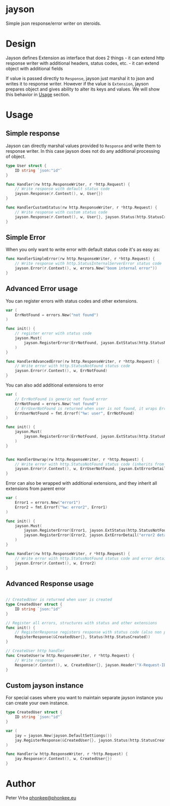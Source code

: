 # jayson

Simple json response/error writer on steroids.

# Design

Jayson defines Extension as interface that does 2 things
    - it can extend http response writer with additional headers, status codes, etc.
    - it can extend object with additional fields

If value is passed directly to `Response`, jayson just marshal it to json and writes it to response writer.
However if the value is `Extension`, jayson prepares object and gives ability to alter its keys and values.
We will show this behavior in [Usage](#Usage) section.

# Usage

## Simple response

Jayson can directly marshal values provided to `Response` and write them to response writer.
In this case jayson does not do any additional processing of object.

```go
type User struct {
    ID string `json:"id"`
}

func Handler(rw http.ResponseWriter, r *http.Request) {
    // Write response with default status code
    jayson.Response(r.Context(), w, User{})
}

func HandlerCustomStatus(rw http.ResponseWriter, r *http.Request) {
    // Write response with custom status code
    jayson.Response(r.Context(), w, User{}, jayson.Status(http.StatusCreated))
}
```

## Simple Error

When you only want to write error with default status code it's as easy as:

```go
func HandlerSimpleError(rw http.ResponseWriter, r *http.Request) {
    // Write response with http.StatusInternalServerError status code
    jayson.Error(r.Context(), w, errors.New("boom internal error"))
}
```

## Advanced Error usage

You can register errors with status codes and other extensions.

```go
var (
    ErrNotFound = errors.New("not found")
)

func init() {
    // register error with status code
    jayson.Must(
        jayson.RegisterError(ErrNotFound, jayson.ExtStatus(http.StatusNotFound))
    )   
}

func HandlerAdvancedError(rw http.ResponseWriter, r *http.Request) {
    // Write error with http.StatusNotFound status code
    jayson.Error(r.Context(), w, ErrNotFound)
}
```

You can also add additional extensions to error

```go
var (
	// ErrNotFound is generic not found error
    ErrNotFound = errors.New("not found")
    // ErrUserNotFound is returned when user is not found, it wraps ErrNotFound
    ErrUserNotFound = fmt.Errorf("%w: user", ErrNotFound)
)

func init() {
	jayson.Must(
        jayson.RegisterError(ErrNotFound, jayson.ExtStatus(http.StatusNotFound)),
    )
}


func HandlerUnwrap(rw http.ResponseWriter, r *http.Request) {
    // Write error with http.StatusNotFound status code (inherits from ErrNotFound) and additional error detail
    jayson.Error(r.Context(), w, ErrUserNotFound, jayson.ExtErrorDetail("user not found"))
}
```

Error can also be wrapped with additional extensions, and they inherit all extensions from parent error

```go
var (
	Error1 = errors.New("error1")
	Error2 = fmt.Errorf("%w: error2", Error1)
)

func init() {
	jayson.Must(
        jayson.RegisterError(Error1, jayson.ExtStatus(http.StatusNotFound)),
        jayson.RegisterError(Error2, jayson.ExtErrorDetail("error2 detail")),
    )
}

func Handler(rw http.ResponseWriter, r *http.Request) {
    // Write error with http.StatusNotFound status code and error detail "error2 detail"
    jayson.Error(r.Context(), w, Error2)
}
```

## Advanced Response usage

```go

// CreatedUser is returned when user is created
type CreatedUser struct {
    ID string `json:"id"`
}

// Register all errors, structures with status and other extensions
func init() {
    // RegisterResponse registers response with status code (also non pointer type if not registered already)
    RegisterResponse(&CreatedUser{}, Status(http.StatusCreated))
}

// CreateUser http handler
func CreateUser(w http.ResponseWriter, r *http.Request) {
    // Write response
    Response(r.Context(), w, CreatedUser{}, jayson.Header("X-Request-ID", "123"))
}
```

## Custom jayson instance

For special cases where you want to maintain separate jayson instance you can create your own instance.

```go
type CreatedUser struct {
    ID string `json:"id"`
}

var (
    jay = jayson.New(jayson.DefaultSettiongs())
    jay.RegisterResponse(&CreatedUser{}, jayson.Status(http.StatusCreated))
)

func Handler(w http.ResponseWriter, r *http.Request) {
    jay.Response(r.Context(), w, CreatedUser{})
}
```

# Author

Peter Vrba <phonkee@phonkee.eu>